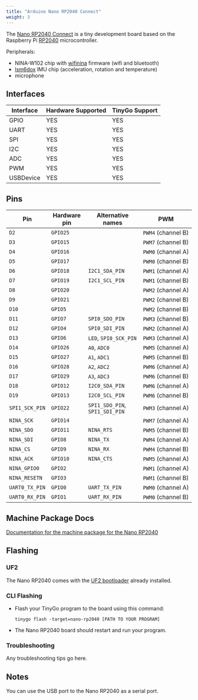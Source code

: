 ```yaml
---
title: "Arduino Nano RP2040 Connect"
weight: 3
---
```


The [Nano RP2040 Connect](https://store.arduino.cc/nano-rp2040-connect) is a tiny development board based on the Raspberry Pi [RP2040](https://datasheets.raspberrypi.org/rp2040/rp2040-datasheet.pdf) microcontroller. 

Peripherals: 
- NINA-W102 chip with [wifinina](https://github.com/tinygo-org/drivers/tree/release/wifinina) firmware (wifi and bluetooth)
- [lsm6dox](https://github.com/tinygo-org/drivers/tree/release/lsm6dox) IMU chip (acceleration, rotation and temperature)
- microphone

## Interfaces

| Interface | Hardware Supported | TinyGo Support |
| --------- | ------------- | ----- |
| GPIO      | YES | YES |
| UART      | YES | YES |
| SPI       | YES | YES |
| I2C       | YES | YES |
| ADC       | YES | YES |
| PWM       | YES | YES |
| USBDevice | YES | YES |

## Pins

| Pin               | Hardware pin | Alternative names | PWM                  |
| ----------------- | ------------ | ----------------- | -------------------- |
| `D2`              | `GPIO25`     |                   | `PWM4` (channel B)   |
| `D3`              | `GPIO15`     |                   | `PWM7` (channel B)   |
| `D4`              | `GPIO16`     |                   | `PWM0` (channel A)   |
| `D5`              | `GPIO17`     |                   | `PWM0` (channel B)   |
| `D6`              | `GPIO18`     | `I2C1_SDA_PIN`    | `PWM1` (channel A)   |
| `D7`              | `GPIO19`     | `I2C1_SCL_PIN`    | `PWM1` (channel B)   |
| `D8`              | `GPIO20`     |                   | `PWM2` (channel A)   |
| `D9`              | `GPIO21`     |                   | `PWM2` (channel B)   |
| `D10`             | `GPIO5`      |                   | `PWM2` (channel B)   |
| `D11`             | `GPIO7`      | `SPI0_SDO_PIN`    | `PWM3` (channel B)   |
| `D12`             | `GPIO4`      | `SPI0_SDI_PIN`    | `PWM2` (channel A)   |
| `D13`             | `GPIO6`      | `LED`, `SPI0_SCK_PIN` | `PWM3` (channel A)   |
| `D14`             | `GPIO26`     | `A0`, `ADC0`      | `PWM5` (channel A)   |
| `D15`             | `GPIO27`     | `A1`, `ADC1`      | `PWM5` (channel B)   |
| `D16`             | `GPIO28`     | `A2`, `ADC2`      | `PWM6` (channel A)   |
| `D17`             | `GPIO29`     | `A3`, `ADC3`      | `PWM6` (channel B)   |
| `D18`             | `GPIO12`     | `I2C0_SDA_PIN`    | `PWM6` (channel A)   |
| `D19`             | `GPIO13`     | `I2C0_SCL_PIN`    | `PWM6` (channel B)   |
| `SPI1_SCK_PIN`    | `GPIO22`     | `SPI1_SDO_PIN`, `SPI1_SDI_PIN` | `PWM3` (channel A)   |
| `NINA_SCK`        | `GPIO14`     |                   | `PWM7` (channel A)   |
| `NINA_SDO`        | `GPIO11`     | `NINA_RTS`        | `PWM5` (channel B)   |
| `NINA_SDI`        | `GPIO8`      | `NINA_TX`         | `PWM4` (channel A)   |
| `NINA_CS`         | `GPIO9`      | `NINA_RX`         | `PWM4` (channel B)   |
| `NINA_ACK`        | `GPIO10`     | `NINA_CTS`        | `PWM5` (channel A)   |
| `NINA_GPIO0`      | `GPIO2`      |                   | `PWM1` (channel A)   |
| `NINA_RESETN`     | `GPIO3`      |                   | `PWM1` (channel B)   |
| `UART0_TX_PIN`    | `GPIO0`      | `UART_TX_PIN`     | `PWM0` (channel A)   |
| `UART0_RX_PIN`    | `GPIO1`      | `UART_RX_PIN`     | `PWM0` (channel B)   |

## Machine Package Docs

[Documentation for the machine package for the Nano RP2040](../machine/nano-rp2040)

## Flashing

### UF2

The Nano RP2040 comes with the [UF2 bootloader](https://github.com/Microsoft/uf2) already installed.

### CLI Flashing

- Flash your TinyGo program to the board using this command:

    ```shell
    tinygo flash -target=nano-rp2040 [PATH TO YOUR PROGRAM]
    ```

- The Nano RP2040 board should restart and run your program.

### Troubleshooting

Any troubleshooting tips go here.

## Notes

You can use the USB port to the Nano RP2040 as a serial port.
